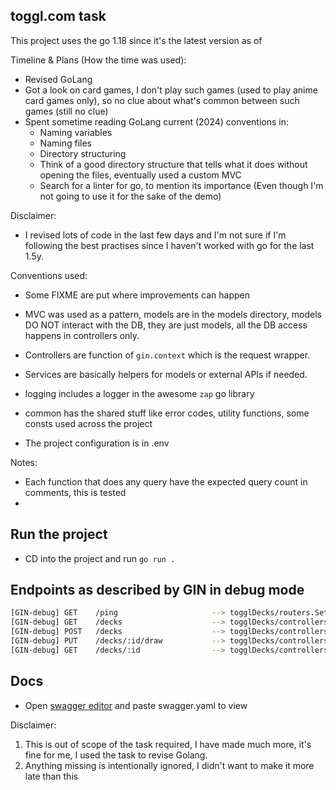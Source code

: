 
## toggl.com task

This project uses the go 1.18 since it's the latest version as of 

Timeline & Plans (How the time was used):
- Revised GoLang
- Got a look on card games, I don't play such games (used to play anime card games only), so no clue about what's common between such games (still no clue)
- Spent sometime reading GoLang current (2024) conventions in:
  - Naming variables
  - Naming files
  - Directory structuring
  - Think of a good directory structure that tells what it does without opening the files, eventually used a custom MVC
  - Search for a linter for go, to mention its importance (Even though I'm not going to use it for the sake of the demo)

Disclaimer:
- I revised lots of code in the last few days and I'm not sure if I'm following the best practises since I haven't worked with go for the last 1.5y.

Conventions used:
- Some FIXME are put where improvements can happen


- MVC was used as a pattern, models are in the models directory, models DO NOT interact with the DB, they are just models,
all the DB access happens in controllers only.
- Controllers are function of `gin.context` which is the request wrapper.
- Services are basically helpers for models or external APIs if needed.
- logging includes a logger in the awesome `zap` go library
- common has the shared stuff like error codes, utility functions, some consts used across the project
- The project configuration is in .env

Notes:
- Each function that does any query have the expected query count in comments, this is tested
- 

## Run the project
- CD into the project and run `go run .`


## Endpoints as described by GIN in debug mode
```bash
[GIN-debug] GET    /ping                     --> togglDecks/routers.SetupMainRouter.func1 (3 handlers)
[GIN-debug] GET    /decks                    --> togglDecks/controllers/deck_controllers.GetAvailableDecks (3 handlers)
[GIN-debug] POST   /decks                    --> togglDecks/controllers/deck_controllers.NewDeck (3 handlers)
[GIN-debug] PUT    /decks/:id/draw           --> togglDecks/controllers/deck_controllers.DrawCards (3 handlers)
[GIN-debug] GET    /decks/:id                --> togglDecks/controllers/deck_controllers.OpenDeck (3 handlers)
```

## Docs 
- Open [swagger editor](https://editor.swagger.io/) and paste swagger.yaml to view


Disclaimer: 
1. This is out of scope of the task required, I have made much more, it's fine for me, I used the task to revise Golang.
2. Anything missing is intentionally ignored, I didn't want to make it more late than this
